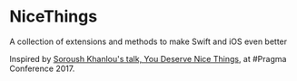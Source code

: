 # NiceThings
A collection of extensions and methods to make Swift and iOS even better

Inspired by [Soroush Khanlou's talk, You Deserve Nice Things](https://www.youtube.com/watch?v=KhYfe4R2Es0&index=7&list=PLAVm70iJlMuvrV8Ut6fDQN-_X5AhPFtux), at #Pragma Conference 2017.